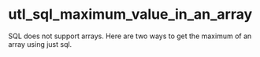 # utl_sql_maximum_value_in_an_array
SQL does not support arrays. Here are two ways to get the maximum of an array using just sql.
